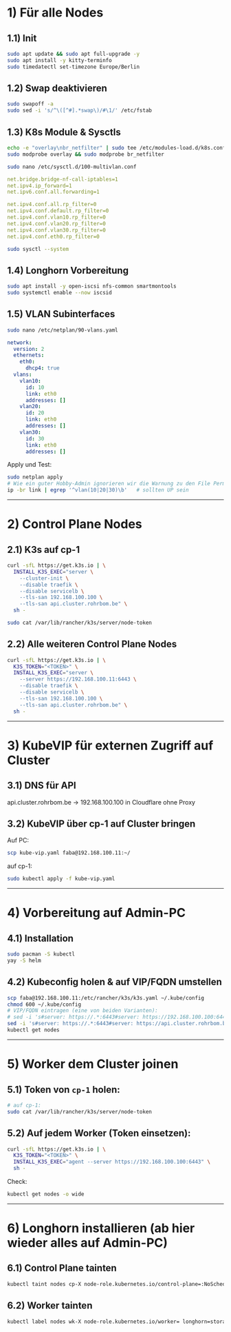 # 1) Für alle Nodes

## 1.1) Init

```bash
sudo apt update && sudo apt full-upgrade -y
sudo apt install -y kitty-terminfo
sudo timedatectl set-timezone Europe/Berlin
```

## 1.2) Swap deaktivieren

```bash
sudo swapoff -a
sudo sed -i 's/^\([^#].*swap\)/#\1/' /etc/fstab
```

## 1.3) K8s Module & Sysctls

```bash
echo -e "overlay\nbr_netfilter" | sudo tee /etc/modules-load.d/k8s.conf
sudo modprobe overlay && sudo modprobe br_netfilter
```

```bash
sudo nano /etc/sysctl.d/100-multivlan.conf
```

```yaml
net.bridge.bridge-nf-call-iptables=1
net.ipv4.ip_forward=1
net.ipv6.conf.all.forwarding=1

net.ipv4.conf.all.rp_filter=0
net.ipv4.conf.default.rp_filter=0
net.ipv4.conf.vlan10.rp_filter=0
net.ipv4.conf.vlan20.rp_filter=0
net.ipv4.conf.vlan30.rp_filter=0
net.ipv4.conf.eth0.rp_filter=0
```

```bash
sudo sysctl --system
```

## 1.4) Longhorn Vorbereitung

```bash
sudo apt install -y open-iscsi nfs-common smartmontools
sudo systemctl enable --now iscsid
```

## 1.5) VLAN Subinterfaces

```bash
sudo nano /etc/netplan/90-vlans.yaml
```

```yaml
network:
  version: 2
  ethernets:
    eth0:
      dhcp4: true
  vlans:
    vlan10:
      id: 10
      link: eth0
      addresses: []
    vlan20:
      id: 20
      link: eth0
      addresses: []
    vlan30:
      id: 30
      link: eth0
      addresses: []
```

Apply und Test:

```bash
sudo netplan apply
# Wie ein guter Hobby-Admin ignorieren wir die Warnung zu den File Permissions
ip -br link | egrep '^vlan(10|20|30)\b'   # sollten UP sein
```

---

# 2) Control Plane Nodes

## 2.1) K3s auf cp-1

```bash
curl -sfL https://get.k3s.io | \
  INSTALL_K3S_EXEC="server \
    --cluster-init \
    --disable traefik \
    --disable servicelb \
    --tls-san 192.168.100.100 \
    --tls-san api.cluster.rohrbom.be" \
  sh -

sudo cat /var/lib/rancher/k3s/server/node-token
```

## 2.2) Alle weiteren Control Plane Nodes

```bash
curl -sfL https://get.k3s.io | \
  K3S_TOKEN="<TOKEN>" \
  INSTALL_K3S_EXEC="server \
    --server https://192.168.100.11:6443 \
    --disable traefik \
    --disable servicelb \
    --tls-san 192.168.100.100 \
    --tls-san api.cluster.rohrbom.be" \
  sh -
```

---

# 3) KubeVIP für externen Zugriff auf Cluster

## 3.1) DNS für API

api.cluster.rohrbom.be -> 192.168.100.100 in Cloudflare ohne Proxy

## 3.2) KubeVIP über cp-1 auf Cluster bringen

Auf PC:
```bash
scp kube-vip.yaml faba@192.168.100.11:~/
```

auf cp-1:
```bash
sudo kubectl apply -f kube-vip.yaml
```

---

# 4) Vorbereitung auf Admin-PC

## 4.1) Installation

```bash
sudo pacman -S kubectl
yay -S helm
```

## 4.2) Kubeconfig holen & auf VIP/FQDN umstellen

```bash
scp faba@192.168.100.11:/etc/rancher/k3s/k3s.yaml ~/.kube/config
chmod 600 ~/.kube/config
# VIP/FQDN eintragen (eine von beiden Varianten):
# sed -i 's#server: https://.*:6443#server: https://192.168.100.100:6443#' ~/.kube/config
sed -i 's#server: https://.*:6443#server: https://api.cluster.rohrbom.be:6443#' ~/.kube/config
kubectl get nodes
```

---

# 5) Worker dem Cluster joinen

## 5.1) Token von `cp-1` holen:

```bash
# auf cp-1:
sudo cat /var/lib/rancher/k3s/server/node-token
```

## 5.2) Auf **jedem Worker** (Token einsetzen):

```bash
curl -sfL https://get.k3s.io | \
  K3S_TOKEN="<TOKEN>" \
  INSTALL_K3S_EXEC="agent --server https://192.168.100.100:6443" \
  sh -
```

Check:

```bash
kubectl get nodes -o wide
```

---

# 6) Longhorn installieren (ab hier wieder alles auf Admin-PC)

## 6.1) Control Plane tainten

```bash
kubectl taint nodes cp-X node-role.kubernetes.io/control-plane=:NoSchedule --overwrite
```

## 6.2) Worker tainten

```bash
kubectl label nodes wk-X node-role.kubernetes.io/worker= longhorn=storage --overwrite